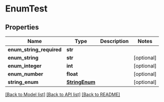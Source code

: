 # EnumTest


## Properties
Name | Type | Description | Notes
------------ | ------------- | ------------- | -------------
**enum_string_required** | **str** |  | 
**enum_string** | **str** |  | [optional] 
**enum_integer** | **int** |  | [optional] 
**enum_number** | **float** |  | [optional] 
**string_enum** | [**StringEnum**](StringEnum.md) |  | [optional] 

[[Back to Model list]](../README.md#documentation-for-models) [[Back to API list]](../README.md#documentation-for-api-endpoints) [[Back to README]](../README.md)


